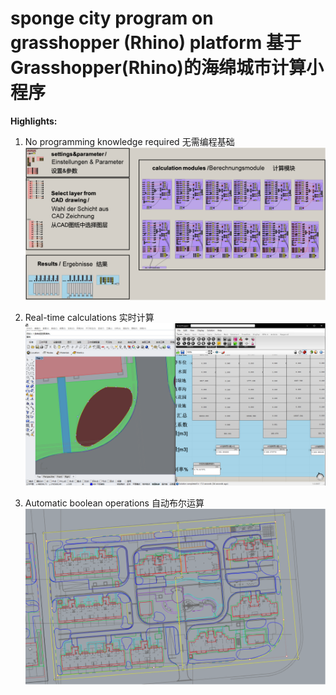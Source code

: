 # sponge city program on grasshopper (Rhino) platform 基于Grasshopper(Rhino)的海绵城市计算小程序

**Highlights:**

1. No programming knowledge required 无需编程基础
![Screenshot 1](https://raw.githubusercontent.com/hqrrr/grasshopper-sponge-city/main/Picture1.png "Screenshot 1")

2. Real-time calculations 实时计算
![Screenshot 2](https://raw.githubusercontent.com/hqrrr/grasshopper-sponge-city/main/Picture2.png "Screenshot 2")

3. Automatic boolean operations 自动布尔运算
![Screenshot 3](https://raw.githubusercontent.com/hqrrr/grasshopper-sponge-city/main/Picture3.png "Screenshot 3")
